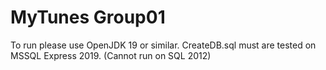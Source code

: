 # MyTunes Group01
To run please use OpenJDK 19 or similar.
CreateDB.sql must are tested on MSSQL Express 2019. (Cannot run on SQL 2012)
